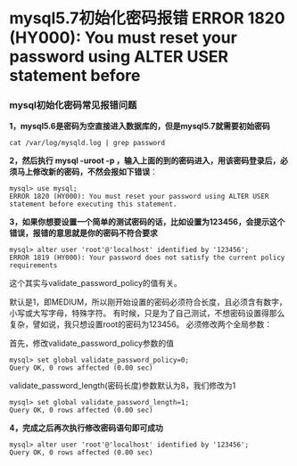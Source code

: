 # mysql5.7初始化密码报错 ERROR 1820 (HY000): You must reset your password using ALTER USER statement before

### mysql初始化密码常见报错问题

**1，mysql5.6是密码为空直接进入数据库的，但是mysql5.7就需要初始密码**

```
cat /var/log/mysqld.log | grep password
```



**2，然后执行 mysql -uroot -p ，输入上面的到的密码进入，用该密码登录后，必须马上修改新的密码，不然会报如下错误**：

```
mysql> use mysql;
ERROR 1820 (HY000): You must reset your password using ALTER USER statement before executing this statement.
```


**3，如果你想要设置一个简单的测试密码的话，比如设置为123456，会提示这个错误，报错的意思就是你的密码不符合要求**

```
mysql> alter user 'root'@'localhost' identified by '123456';
ERROR 1819 (HY000): Your password does not satisfy the current policy requirements
```


这个其实与validate_password_policy的值有关。

默认是1，即MEDIUM，所以刚开始设置的密码必须符合长度，且必须含有数字，小写或大写字母，特殊字符。
有时候，只是为了自己测试，不想密码设置得那么复杂，譬如说，我只想设置root的密码为123456。
必须修改两个全局参数：

首先，修改validate_password_policy参数的值

```
mysql> set global validate_password_policy=0;
Query OK, 0 rows affected (0.00 sec)
```


validate_password_length(密码长度)参数默认为8，我们修改为1

```
mysql> set global validate_password_length=1;
Query OK, 0 rows affected (0.00 sec)
```


**4，完成之后再次执行修改密码语句即可成功**

```
mysql> alter user 'root'@'localhost' identified by '123456';
Query OK, 0 rows affected (0.00 sec)
```

